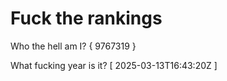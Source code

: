# Fuck the rankings

Who the hell am I?
{ 9767319 }

What fucking year is it?
[ 2025-03-13T16:43:20Z ]
